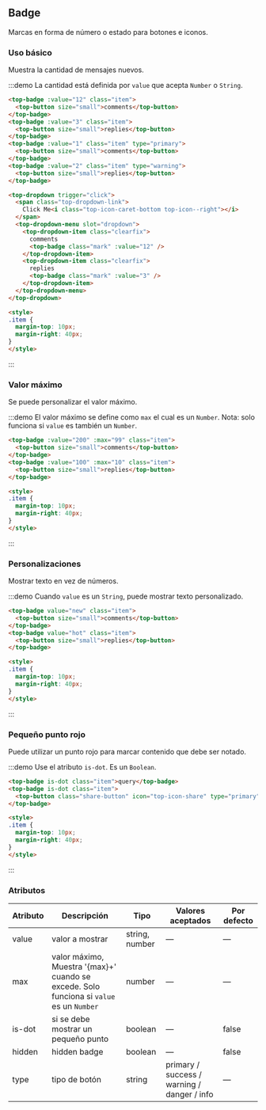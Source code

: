 ## Badge

Marcas en forma de número o estado para botones e iconos.

### Uso básico

Muestra la cantidad de mensajes nuevos.

:::demo La cantidad está definida por `value` que acepta `Number` o `String`.

```html
<top-badge :value="12" class="item">
  <top-button size="small">comments</top-button>
</top-badge>
<top-badge :value="3" class="item">
  <top-button size="small">replies</top-button>
</top-badge>
<top-badge :value="1" class="item" type="primary">
  <top-button size="small">comments</top-button>
</top-badge>
<top-badge :value="2" class="item" type="warning">
  <top-button size="small">replies</top-button>
</top-badge>

<top-dropdown trigger="click">
  <span class="top-dropdown-link">
    Click Me<i class="top-icon-caret-bottom top-icon--right"></i>
  </span>
  <top-dropdown-menu slot="dropdown">
    <top-dropdown-item class="clearfix">
      comments
      <top-badge class="mark" :value="12" />
    </top-dropdown-item>
    <top-dropdown-item class="clearfix">
      replies
      <top-badge class="mark" :value="3" />
    </top-dropdown-item>
  </top-dropdown-menu>
</top-dropdown>

<style>
.item {
  margin-top: 10px;
  margin-right: 40px;
}
</style>
```
:::

### Valor máximo

Se puede personalizar el valor máximo.

:::demo El valor máximo se define como `max` el cual es un `Number`. Nota: solo funciona si `value` es también un `Number`.

```html
<top-badge :value="200" :max="99" class="item">
  <top-button size="small">comments</top-button>
</top-badge>
<top-badge :value="100" :max="10" class="item">
  <top-button size="small">replies</top-button>
</top-badge>

<style>
.item {
  margin-top: 10px;
  margin-right: 40px;
}
</style>
```
:::

### Personalizaciones

Mostrar texto en vez de números.

:::demo Cuando `value` es un `String`, puede mostrar texto personalizado.

```html
<top-badge value="new" class="item">
  <top-button size="small">comments</top-button>
</top-badge>
<top-badge value="hot" class="item">
  <top-button size="small">replies</top-button>
</top-badge>

<style>
.item {
  margin-top: 10px;
  margin-right: 40px;
}
</style>
```
:::

### Pequeño punto rojo

Puede utilizar un punto rojo para marcar contenido que debe ser notado.

:::demo Use el atributo `is-dot`. Es un `Boolean`.

```html
<top-badge is-dot class="item">query</top-badge>
<top-badge is-dot class="item">
  <top-button class="share-button" icon="top-icon-share" type="primary"></top-button>
</top-badge>

<style>
.item {
  margin-top: 10px;
  margin-right: 40px;
}
</style>
```
:::

### Atributos
| Atributo | Descripción                              | Tipo           | Valores aceptados | Por defecto |
| -------- | ---------------------------------------- | -------------- | ----------------- | ----------- |
| value    | valor a mostrar                          | string, number | —                 | —           |
| max      | valor máximo, Muestra '{max}+' cuando se excede. Solo funciona si `value` es un `Number` | number         | —                 | —           |
| is-dot   | si se debe mostrar un pequeño punto      | boolean        | —                 | false       |
| hidden   | hidden badge                             | boolean        | —                 | false       |
| type     | tipo de botón                            | string         | primary / success / warning / danger / info | — |

